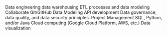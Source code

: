 
Data engineering
data warehousing
ETL processes
and data modeling
Collaborate 
Git/GitHub 
Data Modeling
API development 
Data governance, data quality, and data security principles.
Project Management 
SQL, Python, and/or Java
Cloud computing (Google Cloud Platform, AWS, etc.) 
Data visualization 

     

